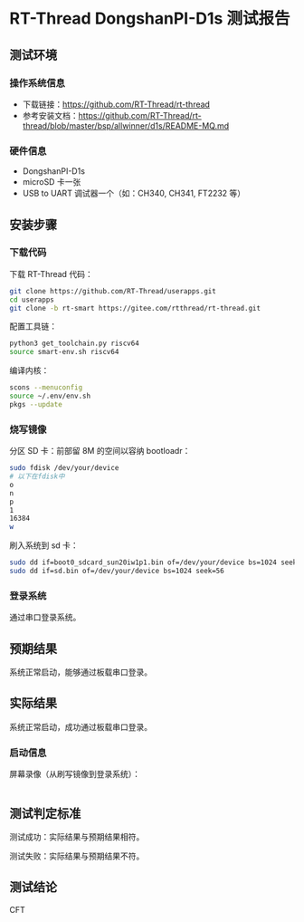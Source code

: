 # RT-Thread DongshanPI-D1s 测试报告

## 测试环境

### 操作系统信息

- 下载链接：https://github.com/RT-Thread/rt-thread
- 参考安装文档：https://github.com/RT-Thread/rt-thread/blob/master/bsp/allwinner/d1s/README-MQ.md

### 硬件信息

- DongshanPI-D1s
- microSD 卡一张
- USB to UART 调试器一个（如：CH340, CH341, FT2232 等）

## 安装步骤

### 下载代码

下载 RT-Thread 代码：
```bash
git clone https://github.com/RT-Thread/userapps.git
cd userapps
git clone -b rt-smart https://gitee.com/rtthread/rt-thread.git
```

配置工具链：
```bash
python3 get_toolchain.py riscv64
source smart-env.sh riscv64
```

编译内核：
```bash
scons --menuconfig
source ~/.env/env.sh
pkgs --update
```

### 烧写镜像

分区 SD 卡：前部留 8M 的空间以容纳 bootloadr：
```bash
sudo fdisk /dev/your/device
# 以下在fdisk中
o
n
p
1
16384
w
```

刷入系统到 sd 卡：
```bash
sudo dd if=boot0_sdcard_sun20iw1p1.bin of=/dev/your/device bs=1024 seek=8
sudo dd if=sd.bin of=/dev/your/device bs=1024 seek=56
```

### 登录系统

通过串口登录系统。

## 预期结果

系统正常启动，能够通过板载串口登录。

## 实际结果

系统正常启动，成功通过板载串口登录。

### 启动信息


屏幕录像（从刷写镜像到登录系统）：

```log
```


## 测试判定标准

测试成功：实际结果与预期结果相符。

测试失败：实际结果与预期结果不符。

## 测试结论

CFT